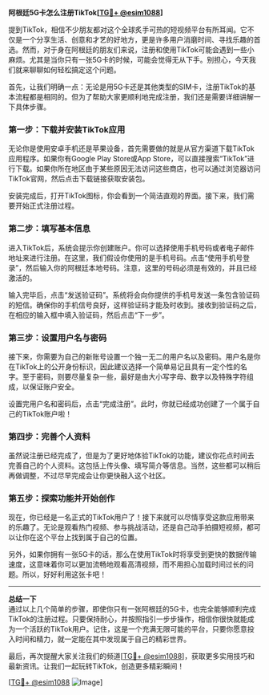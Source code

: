 **阿根廷5G卡怎么注册TikTok[[TG💪+ @esim1088](https://t.me/s/esim1088)]**

提到TikTok，相信不少朋友都对这个全球炙手可热的短视频平台有所耳闻。它不仅是一个分享生活、创意和才艺的好地方，更是许多用户消磨时间、寻找乐趣的首选。然而，对于身在阿根廷的朋友们来说，注册和使用TikTok可能会遇到一些小麻烦。尤其是当你只有一张5G卡的时候，可能会觉得无从下手。别担心，今天我们就来聊聊如何轻松搞定这个问题。

首先，让我们明确一点：无论是用5G卡还是其他类型的SIM卡，注册TikTok的基本流程都是相同的。但为了帮助大家更顺利地完成注册，我们还是需要详细讲解一下具体步骤。

### **第一步：下载并安装TikTok应用**
无论你是使用安卓手机还是苹果设备，首先需要做的就是从官方渠道下载TikTok应用程序。如果你有Google Play Store或App Store，可以直接搜索“TikTok”进行下载。如果你所在地区由于某些原因无法访问这些商店，也可以通过浏览器访问TikTok官网，然后点击下载链接获取安装包。

安装完成后，打开TikTok图标，你会看到一个简洁直观的界面。接下来，我们需要开始正式注册过程。

### **第二步：填写基本信息**
进入TikTok后，系统会提示你创建账户。你可以选择使用手机号码或者电子邮件地址来进行注册。在这里，我们假设你使用的是手机号码。点击“使用手机号登录”，然后输入你的阿根廷本地号码。注意，这里的号码必须是有效的，并且已经激活的。

输入完毕后，点击“发送验证码”。系统将会向你提供的手机号发送一条包含验证码的短信。确保你的手机信号良好，这样验证码才能及时收到。接收到验证码之后，在相应的输入框中填入验证码，然后点击“下一步”。

### **第三步：设置用户名与密码**
接下来，你需要为自己的新账号设置一个独一无二的用户名以及密码。用户名是你在TikTok上的公开身份标识，因此建议选择一个简单易记且具有一定个性的名字。至于密码，则要尽量复杂一些，最好是由大小写字母、数字以及特殊字符组成，以保证账户安全。

设置完用户名和密码后，点击“完成注册”。此时，你就已经成功创建了一个属于自己的TikTok账户啦！

### **第四步：完善个人资料**
虽然说注册已经完成了，但是为了更好地体验TikTok的功能，建议你花点时间去完善自己的个人资料。这包括上传头像、填写简介等信息。当然，这些都可以稍后再做调整，不过尽早完成会让你更快融入这个社区。

### **第五步：探索功能并开始创作**
现在，你已经是一名正式的TikTok用户了！接下来就可以尽情享受这款应用带来的乐趣了。无论是观看热门视频、参与挑战活动，还是自己动手拍摄短视频，都可以让你在这个平台上找到属于自己的位置。

另外，如果你拥有一张5G卡的话，那么在使用TikTok时将享受到更快的数据传输速度，这意味着你可以更加流畅地观看高清视频，而不用担心加载时间过长的问题。所以，好好利用这张卡吧！

---

**总结一下**  
通过以上几个简单的步骤，即使你只有一张阿根廷的5G卡，也完全能够顺利完成TikTok的注册过程。只要保持耐心，并按照指引一步步操作，相信你很快就能成为一个活跃的TikTok用户。记住，这是一个充满无限可能的平台，只要你愿意投入时间和精力，就一定能在其中发现属于自己的精彩世界。

最后，再次提醒大家关注我们的频道[[TG💪+ @esim1088](https://t.me/s/esim1088)]，获取更多实用技巧和最新资讯。让我们一起玩转TikTok，创造更多精彩瞬间！

[[TG💪+ @esim1088](https://t.me/s/esim1088) ![Image](https://i.postimg.cc/4NQfJmqS/Snipaste-2025-05-13-00-14-12.png)]